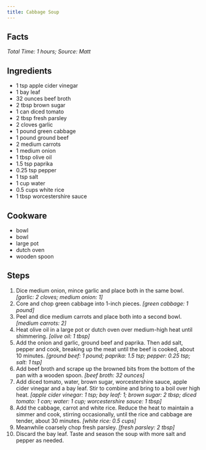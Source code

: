 ```yaml
---
title: Cabbage Soup
---
```

## Facts
*Total Time: 1 hours; Source: Matt*
## Ingredients
- 1 tsp apple cider vinegar         
- 1 bay leaf                    
- 32 ounces beef broth                  
- 2 tbsp brown sugar                 
- 1 can diced tomato                
- 2 tbsp fresh parsley               
- 2 cloves garlic                      
- 1 pound green cabbage               
- 1 pound ground beef                 
- 2 medium carrots              
- 1 medium onion                
- 1 tbsp olive oil                   
- 1.5 tsp paprika                     
- 0.25 tsp pepper                      
- 1 tsp salt                        
- 1 cup water                       
- 0.5 cups white rice                  
- 1 tbsp worcestershire sauce        
## Cookware
- bowl
- bowl
- large pot
- dutch oven
- wooden spoon
## Steps
1. Dice medium onion, mince garlic and place both in the same bowl.
*[garlic: 2 cloves; medium onion: 1]*
2. Core and chop green cabbage into 1-inch pieces.
*[green cabbage: 1 pound]*
3. Peel and dice medium carrots and place both into a second bowl.
*[medium carrots: 2]*
4. Heat olive oil in a large pot or dutch oven over medium-high heat until shimmering.
*[olive oil: 1 tbsp]*
5. Add the onion and garlic, ground beef and paprika. Then add salt, pepper and cook, breaking up the meat until the beef is cooked, about 10 minutes.
*[ground beef: 1 pound; paprika: 1.5 tsp; pepper: 0.25 tsp; salt: 1 tsp]*
6. Add beef broth and scrape up the browned bits from the bottom of the pan with a wooden spoon.
*[beef broth: 32 ounces]*
7. Add diced tomato, water, brown sugar, worcestershire sauce, apple cider vinegar and a bay leaf. Stir to combine and bring to a boil over high heat.
*[apple cider vinegar: 1 tsp; bay leaf: 1; brown sugar: 2 tbsp; diced tomato: 1 can; water: 1 cup; worcestershire sauce: 1 tbsp]*
8. Add the cabbage, carrot and white rice. Reduce the heat to maintain a simmer and cook, stirring occasionally, until the rice and cabbage are tender, about 30 minutes.
*[white rice: 0.5 cups]*
9. Meanwhile coarsely chop fresh parsley.
*[fresh parsley: 2 tbsp]*
10. Discard the bay leaf. Taste and season the soup with more salt and pepper as needed.
